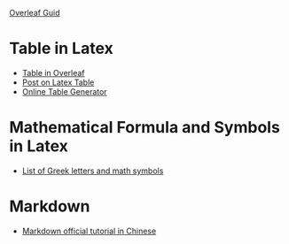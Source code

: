 
[Overleaf Guid](https://www.overleaf.com/learn)

Table in Latex
=======

- [Table in Overleaf](https://www.overleaf.com/learn/latex/Tables)
- [Post on Latex Table](https://zhuanlan.zhihu.com/p/647067407?utm_id=0)
- [Online Table Generator](https://www.tablesgenerator.com/)

Mathematical Formula and Symbols in Latex
=======
- [List of Greek letters and math symbols](https://www.overleaf.com/learn/latex/List_of_Greek_letters_and_math_symbols)


Markdown
=======
- [Markdown official tutorial in Chinese](https://markdown.com.cn/)
